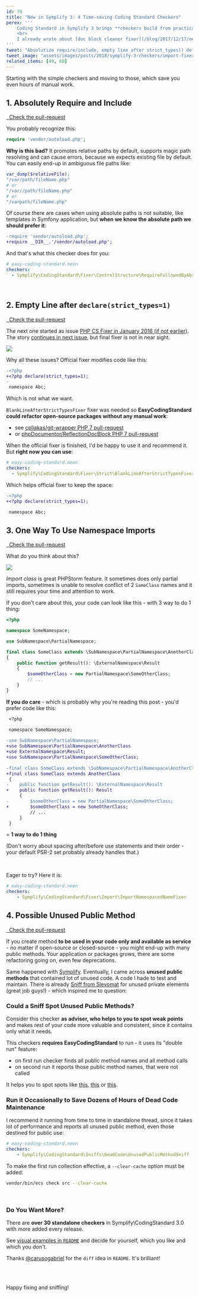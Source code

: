 ```yaml
---
id: 70
title: "New in Symplify 3: 4 Time-saving Coding Standard Checkers"
perex: '''
    Coding Standard in Symplify 3 brings **checkers build from practical use in PHPStorm**. It can do lot of work for you, like add getters, remove trailing spaces, but has still some room for automation and improvement.
    <br>   
    I already wrote about [doc block cleaner fixer](/blog/2017/12/17/new-in-symplify-3-doc-block-cleaner-fixer/) and here 4 more checkers, **that saves you from monkey-typing and let you focus on algorithms**. 
'''
tweet: "Absolutize require/include, empty line after strict_types() definition, import all the names and the best - unused public methods. Welcome and use new checkers in Symplify 3 Coding Standard #codingstandar #phpcsfixer #phpcodesniffer #php"
tweet_image: "assets/images/posts/2018/symplify-3-checkers/import-fixer.png"
related_items: [49, 68]
---
```


Starting with the simple checkers and moving to those, which save you even hours of manual work.   

## 1. Absolutely Require and Include

<a href="https://github.com/Symplify/Symplify/pull/385" class="btn btn-dark btn-sm mb-3 mt-2">
    <em class="fa fa-github"></em>
    &nbsp;
    Check the pull-request
</a>


You probably recognize this: 

```php
require 'vendor/autoload.php';
```

**Why is this bad?** It promotes relative paths by default, supports magic path resolving and can cause errors, because we expects existing file by default. You can easily end-up in ambiguous file paths like:

```php
var_dump($relativeFile);
"/var/path/fileName.php"
# or
"/var//path/fileName.php"
# or 
"/varpath/fileName.php" 
```


Of course there are cases when using absolute paths is not suitable, like templates in Symfony application, but **when we know the absolute path we should prefer it**: 
 
```diff
-require 'vendor/autoload.php';
+require __DIR__.'/vendor/autoload.php';
```

And that's what this checker does for you:

```yaml
# easy-coding-standard.neon
checkers:
  - Symplify\CodingStandard\Fixer\ControlStructure\RequireFollowedByAbsolutePathFixer
```

<br>

## 2. Empty Line after `declare(strict_types=1)`

<a href="https://github.com/Symplify/Symplify/pull/443" class="btn btn-dark btn-sm mb-3 mt-2">
    <em class="fa fa-github"></em>
    &nbsp;
    Check the pull-request
</a>

The next one started as issue [PHP CS Fixer in January 2016 (if not earlier)](https://github.com/FriendsOfPHP/PHP-CS-Fixer/issues/1793). The story [continues in next issue](https://github.com/FriendsOfPHP/PHP-CS-Fixer/issues/2062), but final fixer is not in near sight. 

<img src="/assets/images/posts/2018/symplify-3-checkers/long-time.png" class="img-thumbnail">

Why all these issues? Official fixer modifies code like this:

```diff
-<?php
+<?php declare(strict_types=1);
-
 namespace Abc;
```

Which is not what we want.
 
`BlankLineAfterStrictTypesFixer` fixer was needed so **EasyCodingStandard could refactor open-source packages without any manual work**: 

- see [cpliakas/git-wrapper PHP 7 pull-request](https://github.com/cpliakas/git-wrapper/pull/137/files)
- or [phpDocumentor/ReflectionDocBlock PHP 7  pull-request](https://github.com/phpDocumentor/ReflectionDocBlock/pull/137/files)

When the official fixer is finished, I'd be happy to use it and recommend it. But **right now you can use**: 

```yaml
# easy-coding-standard.neon
checkers:
  - Symplify\CodingStandard\Fixer\Strict\BlankLineAfterStrictTypesFixer
```

Which helps official fixer to keep the space:


```diff
-<?php
+<?php declare(strict_types=1);

 namespace Abc;
```

## 3. One Way To Use Namespace Imports

<a href="https://github.com/Symplify/Symplify/pull/421" class="btn btn-dark btn-sm mb-3 mt-2">
    <em class="fa fa-github"></em>
    &nbsp;
    Check the pull-request
</a>

What do you think about this?

<img src="/assets/images/posts/2018/symplify-3-checkers/import-fixer.png" class="img-thumbnail">

*Import class* is great PHPStorm feature. It sometimes does only partial imports, sometimes is unable to resolve conflict of 2 `SameClass` names and it still requires your time and attention to work.

If you don't care about this, your code can look like this - with 3 way to do 1 thing:

```php
<?php 

namespace SomeNamespace;

use SubNamespace\PartialNamespace;

final class SomeClass extends \SubNamespace\PartialNamespace\AnotherClass
{
    public function getResult(): \ExternalNamespace\Result
    {
        $someOtherClass = new PartialNamespace\SomeOtherClass;
        // ...    
    }
}
```

**If you do care** - which is probably why you're reading this post - you'd prefer code like this:

```diff
 <?php 

 namespace SomeNamespace;
 
-use SubNamespace\PartialNamespace;
+use SubNamespace\PartialNamespace\AnotherClass
+use ExternalNamespace\Result;
+use SubNamespace\PartialNamespace\SomeOtherClass;
 
-final class SomeClass extends \SubNamespace\PartialNamespace\AnotherClass
+final class SomeClass extends AnotherClass
 {
-    public function getResult(): \ExternalNamespace\Result
+    public function getResult(): Result
     {
-        $someOtherClass = new PartialNamespace\SomeOtherClass;
+        $someOtherClass = new SomeOtherClass;
         // ...    
     }
 }
```

= **1 way to do 1 thing**

(Don't worry about spacing after/before use statements and their order - your default PSR-2 set probably already handles that.)

<br>

Eager to try? Here it is:

```yaml
# easy-coding-standard.neon
checkers:
    - Symplify\CodingStandard\Fixer\Import\ImportNamespacedNameFixer
```

## 4. Possible Unused Public Method

<a href="https://github.com/Symplify/Symplify/pull/466" class="btn btn-dark btn-sm mb-3 mt-2">
    <em class="fa fa-github"></em>
    &nbsp;
    Check the pull-request
</a>


If you create method **to be used in your code only and available as service** - no matter if open-source or closed-source - you might end-up with many public methods. Your application or packages grows, there are some refactoring going on, even few deprecations.

Same happened with [Symplify](https://github.com/Symplify/Symplify). Eventually, I came across **unused public methods** that contained lot of unused code. A code I hade to test and maintain. There is already [Sniff from Slevomat](https://github.com/slevomat/coding-standard#slevomatcodingstandardclassesunusedprivateelements-) for unused private elements (great job guys!) - which inspired me to question: 

### Could a Sniff Spot Unused Public Methods?

Consider this checker **as adviser, who helps to you to spot weak points** and makes rest of your code more valuable and consistent, since it contains only what it needs.

This checkers **requires EasyCodingStandard** to run - it uses its "double run" feature:

- on first run checker finds all public method names and all method calls
- on second run it reports those public method names, that were not called

It helps you to spot spots like [this](https://github.com/Symplify/Symplify/pull/466/commits/3f08ed1fb2f22dd6c4a7b46d680adf4ab5a0907d), [this](https://github.com/Symplify/Symplify/pull/466/commits/fa21855694d933716117b2a2db13acac55b86d69) or [this](https://github.com/Symplify/Symplify/pull/552/commits/2df9cbab657a701acb2163f7321216fb782fcf35). 

### Run it Occasionally to Save Dozens of Hours of Dead Code Maintenance 

I recommend it running from time to time in standalone thread, since it takes lot of performance and reports all unused public method, even those destined for public use:
 
```yaml
# easy-coding-standard.neon
checkers:
    - Symplify\CodingStandard\Sniffs\DeadCode\UnusedPublicMethodSniff
```

To make the first run collection effective, a `--clear-cache` option must be added:

```bash
vendor/bin/ecs check src --clear-cache
```

<br>

### Do You Want More? 

There are **over 30 standalone checkers** in Symplify\CodingStandard 3.0 with more added every release.
 
See [visual examples in `README`](https://github.com/Symplify/CodingStandard#rules-overview) and decide for yourself, which you like and which you don't.

Thanks [@carusogabriel](https://twitter.com/carusogabriel) for the `diff` idea in `README`. It's brilliant!

<br><br>

Happy fixing and sniffing!
